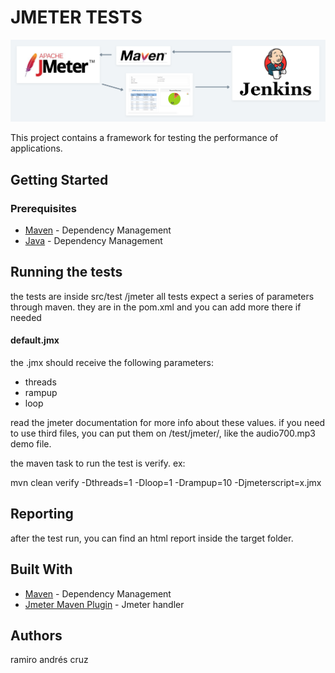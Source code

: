 
# JMETER TESTS  

![architecture](src/main/resources/architecture.png)
  
This project contains a framework for testing the performance of applications.  
## Getting Started  
    
### Prerequisites  
  
* [Maven](https://maven.apache.org/) - Dependency Management  
* [Java](https://www.java.com/download/) - Dependency Management  
  
## Running the tests  
the tests are inside src/test /jmeter all tests expect a series of parameters through maven. they are in the pom.xml and you can add more there if needed 
  
#### default.jmx  
the .jmx should receive the following parameters:  

* threads   
* rampup   
* loop   
  
read the jmeter documentation for more info about these values.  if you need to use third files, you can put them on /test/jmeter/, like the audio700.mp3 demo file.
  
the maven task to run the test is verify. ex:  
  
mvn clean verify -Dthreads=1 -Dloop=1 -Drampup=10  -Djmeterscript=x.jmx

## Reporting
after the test run, you can find an html report inside the target folder.

## Built With  
* [Maven](https://maven.apache.org/) - Dependency Management  
* [Jmeter Maven Plugin](https://github.com/jmeter-maven-plugin/jmeter-maven-plugin) - Jmeter handler  
  
## Authors  
ramiro andrés cruz